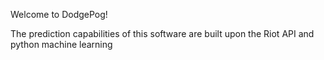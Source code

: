 Welcome to DodgePog!

The prediction capabilities of this software are built upon the Riot API and python machine learning 
